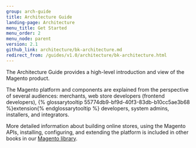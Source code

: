 ```yaml
---
group: arch-guide
title: Architecture Guide
landing-page: Architecture
menu_title: Get Started
menu_order: 2
menu_node: parent
version: 2.1
github_link: architecture/bk-architecture.md
redirect_from: /guides/v1.0/architecture/bk-architecture.html
---
```


The Architecture Guide provides a high-level introduction and view of the Magento product. 

The Magento platform and components are explained from the perspective of several audiences: merchants, web store developers (frontend developers), {% glossarytooltip 55774db9-bf9d-40f3-83db-b10cc5ae3b68 %}extension{% endglossarytooltip %} developers, system admins, installers, and integrators.

More detailed information about building online stores, using the Magento APIs, installing, configuring, and extending the platform is included in other books in our [Magento library]({{site.baseurl}}/index.html).

